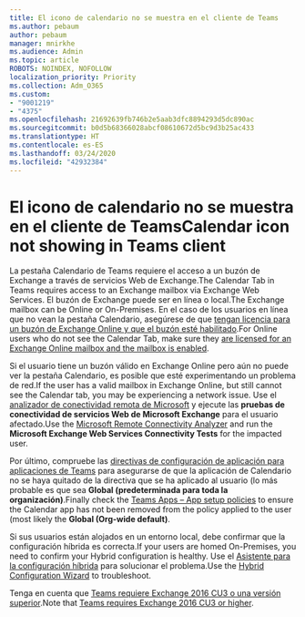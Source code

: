 ```yaml
---
title: El icono de calendario no se muestra en el cliente de Teams
ms.author: pebaum
author: pebaum
manager: mnirkhe
ms.audience: Admin
ms.topic: article
ROBOTS: NOINDEX, NOFOLLOW
localization_priority: Priority
ms.collection: Adm_O365
ms.custom:
- "9001219"
- "4375"
ms.openlocfilehash: 21692639fb746b2e5aab3dfc8894293d5dc890ac
ms.sourcegitcommit: b0d5b68366028abcf08610672d5bc9d3b25ac433
ms.translationtype: HT
ms.contentlocale: es-ES
ms.lasthandoff: 03/24/2020
ms.locfileid: "42932384"
---
```

# <a name="calendar-icon-not-showing-in-teams-client"></a><span data-ttu-id="684fb-102">El icono de calendario no se muestra en el cliente de Teams</span><span class="sxs-lookup"><span data-stu-id="684fb-102">Calendar icon not showing in Teams client</span></span>

<span data-ttu-id="684fb-103">La pestaña Calendario de Teams requiere el acceso a un buzón de Exchange a través de servicios Web de Exchange.</span><span class="sxs-lookup"><span data-stu-id="684fb-103">The Calendar Tab in Teams requires access to an Exchange mailbox via Exchange Web Services.</span></span> <span data-ttu-id="684fb-104">El buzón de Exchange puede ser en línea o local.</span><span class="sxs-lookup"><span data-stu-id="684fb-104">The Exchange mailbox can be Online or On-Premises.</span></span> <span data-ttu-id="684fb-105">En el caso de los usuarios en línea que no vean la pestaña Calendario, asegúrese de que [tengan licencia para un buzón de Exchange Online y que el buzón esté habilitado](https://docs.microsoft.com/exchange/recipients-in-exchange-online/create-user-mailboxes).</span><span class="sxs-lookup"><span data-stu-id="684fb-105">For Online users who do not see the Calendar Tab, make sure they [are licensed for an Exchange Online mailbox and the mailbox is enabled](https://docs.microsoft.com/exchange/recipients-in-exchange-online/create-user-mailboxes).</span></span>

<span data-ttu-id="684fb-106">Si el usuario tiene un buzón válido en Exchange Online pero aún no puede ver la pestaña Calendario, es posible que esté experimentando un problema de red.</span><span class="sxs-lookup"><span data-stu-id="684fb-106">If the user has a valid mailbox in Exchange Online, but still cannot see the Calendar tab, you may be experiencing a network issue.</span></span> <span data-ttu-id="684fb-107">Use el [analizador de conectividad remota de Microsoft](https://testconnectivity.microsoft.com/) y ejecute las **pruebas de conectividad de servicios Web de Microsoft Exchange** para el usuario afectado.</span><span class="sxs-lookup"><span data-stu-id="684fb-107">Use the [Microsoft Remote Connectivity Analyzer](https://testconnectivity.microsoft.com/) and run the **Microsoft Exchange Web Services Connectivity Tests** for the impacted user.</span></span>

<span data-ttu-id="684fb-108">Por último, compruebe las [directivas de configuración de aplicación para aplicaciones de Teams](https://admin.teams.microsoft.com/policies/app-setup) para asegurarse de que la aplicación de Calendario no se haya quitado de la directiva que se ha aplicado al usuario (lo más probable es que sea **Global (predeterminada para toda la organización)**.</span><span class="sxs-lookup"><span data-stu-id="684fb-108">Finally check the [Teams Apps – App setup policies](https://admin.teams.microsoft.com/policies/app-setup) to ensure the Calendar app has not been removed from the policy applied to the user (most likely the **Global (Org-wide default)**.</span></span>

<span data-ttu-id="684fb-109">Si sus usuarios están alojados en un entorno local, debe confirmar que la configuración híbrida es correcta.</span><span class="sxs-lookup"><span data-stu-id="684fb-109">If your users are homed On-Premises, you need to confirm your Hybrid configuration is healthy.</span></span> <span data-ttu-id="684fb-110">Use el [Asistente para la configuración híbrida](https://docs.microsoft.com/exchange/hybrid-deployment/hybrid-agent) para solucionar el problema.</span><span class="sxs-lookup"><span data-stu-id="684fb-110">Use the [Hybrid Configuration Wizard](https://docs.microsoft.com/exchange/hybrid-deployment/hybrid-agent) to troubleshoot.</span></span>

<span data-ttu-id="684fb-111">Tenga en cuenta que [Teams requiere Exchange 2016 CU3 o una versión superior](https://docs.microsoft.com/microsoftteams/exchange-teams-interact).</span><span class="sxs-lookup"><span data-stu-id="684fb-111">Note that [Teams requires Exchange 2016 CU3 or higher](https://docs.microsoft.com/microsoftteams/exchange-teams-interact).</span></span>

